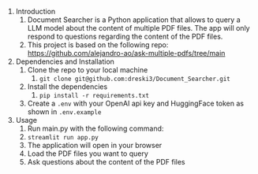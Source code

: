 1. Introduction
   1. Document Searcher is a Python application that allows to query a LLM model about the content of multiple PDF files. The app will only respond to questions regarding the content of the PDF files.
   2. This project is based on the following repo: https://github.com/alejandro-ao/ask-multiple-pdfs/tree/main
2. Dependencies and Installation
   1. Clone the repo to your local machine
      1. `git clone git@github.com:dreski3/Document_Searcher.git`
   2. Install the dependencies
      1. `pip install -r requirements.txt`
   3. Create a `.env` with your OpenAI api key and HuggingFace token as shown in `.env.example`
3. Usage
    1. Run main.py with the following command:
      1. `streamlit run app.py`
    2. The application will open in your browser
    3. Load the PDF files you want to query
    4. Ask questions about the content of the PDF files